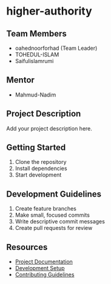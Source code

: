 # higher-authority

## Team Members
- oahednoorforhad (Team Leader)
- TOHEDUL-ISLAM
- Saifulislamrumi

## Mentor
- Mahmud-Nadim

## Project Description
Add your project description here.

## Getting Started
1. Clone the repository
2. Install dependencies
3. Start development

## Development Guidelines
1. Create feature branches
2. Make small, focused commits
3. Write descriptive commit messages
4. Create pull requests for review

## Resources
- [Project Documentation](docs/)
- [Development Setup](docs/setup.md)
- [Contributing Guidelines](CONTRIBUTING.md)
